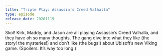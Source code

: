 ```yaml
---
title: "Triple Play: Assassin’s Creed Valhalla"
type: episode
release_date: 20201119
---
```

Skol! Kirk, Maddy, and Jason are all playing Assassin’s Creed Valhalla, and they have oh so many thoughts. The gang dive into what they like (the story! the mysteries!) and don’t like (the bugs!) about Ubisoft’s new Viking game. (Spoilers: It’s way too long.)